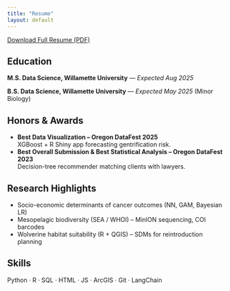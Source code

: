 ```yaml
---
title: "Resume"
layout: default
---
```


[Download Full Resume (PDF)](assets/Charlie_Wiebe_Resume.pdf)

## Education
**M.S. Data Science, Willamette University** — *Expected Aug 2025*  

**B.S. Data Science, Willamette University** — *Expected May 2025* (Minor Biology)

## Honors & Awards
- **Best Data Visualization – Oregon DataFest 2025**  
  XGBoost + R Shiny app forecasting gentrification risk.  
- **Best Overall Submission & Best Statistical Analysis – Oregon DataFest 2023**  
  Decision-tree recommender matching clients with lawyers.

## Research Highlights
- Socio-economic determinants of cancer outcomes (NN, GAM, Bayesian LR)  
- Mesopelagic biodiversity (SEA / WHOI) – MinION sequencing, COI barcodes  
- Wolverine habitat suitability (R + QGIS) – SDMs for reintroduction planning

## Skills
Python · R · SQL · HTML · JS · ArcGIS · Git · LangChain
